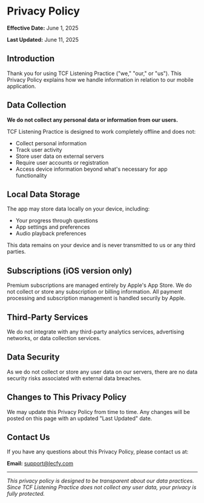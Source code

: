 # Privacy Policy

**Effective Date:** June 1, 2025

**Last Updated:** June 11, 2025

## Introduction

Thank you for using TCF Listening Practice ("we," "our," or "us"). This Privacy
Policy explains how we handle information in relation to our mobile application.

## Data Collection

**We do not collect any personal data or information from our users.**

TCF Listening Practice is designed to work completely offline and does not:
- Collect personal information
- Track user activity
- Store user data on external servers
- Require user accounts or registration
- Access device information beyond what's necessary for app functionality

## Local Data Storage

The app may store data locally on your device, including:
- Your progress through questions
- App settings and preferences
- Audio playback preferences

This data remains on your device and is never transmitted to us or any third
parties.

## Subscriptions (iOS version only)

Premium subscriptions are managed entirely by Apple's App Store. We do not
collect or store any subscription or billing information. All payment processing
and subscription management is handled securily by Apple. 

## Third-Party Services

We do not integrate with any third-party analytics services, advertising
networks, or data collection services.

## Data Security

As we do not collect or store any user data on our servers, there are no data
security risks associated with external data breaches.

## Changes to This Privacy Policy

We may update this Privacy Policy from time to time. Any changes will be posted
on this page with an updated "Last Updated" date.

## Contact Us

If you have any questions about this Privacy Policy, please contact us at:

**Email:** support@lecfy.com

---

  *This privacy policy is designed to be transparent about our data practices. 
  Since TCF Listening Practice does not collect any user data, your privacy is 
  fully protected.*
